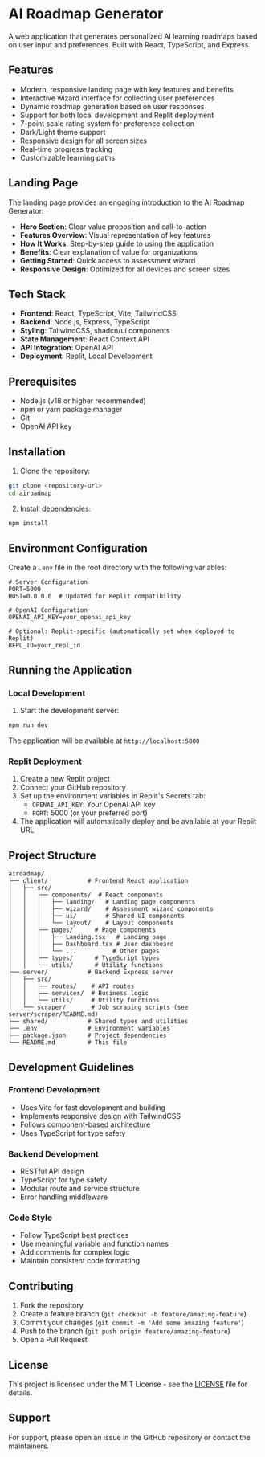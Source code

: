 # AI Roadmap Generator

A web application that generates personalized AI learning roadmaps based on user input and preferences. Built with React, TypeScript, and Express.

## Features

- Modern, responsive landing page with key features and benefits
- Interactive wizard interface for collecting user preferences
- Dynamic roadmap generation based on user responses
- Support for both local development and Replit deployment
- 7-point scale rating system for preference collection
- Dark/Light theme support
- Responsive design for all screen sizes
- Real-time progress tracking
- Customizable learning paths

## Landing Page

The landing page provides an engaging introduction to the AI Roadmap Generator:

- **Hero Section**: Clear value proposition and call-to-action
- **Features Overview**: Visual representation of key features
- **How It Works**: Step-by-step guide to using the application
- **Benefits**: Clear explanation of value for organizations
- **Getting Started**: Quick access to assessment wizard
- **Responsive Design**: Optimized for all devices and screen sizes

## Tech Stack

- **Frontend**: React, TypeScript, Vite, TailwindCSS
- **Backend**: Node.js, Express, TypeScript
- **Styling**: TailwindCSS, shadcn/ui components
- **State Management**: React Context API
- **API Integration**: OpenAI API
- **Deployment**: Replit, Local Development

## Prerequisites

- Node.js (v18 or higher recommended)
- npm or yarn package manager
- Git
- OpenAI API key

## Installation

1. Clone the repository:
```bash
git clone <repository-url>
cd airoadmap
```

2. Install dependencies:
```bash
npm install
```

## Environment Configuration

Create a `.env` file in the root directory with the following variables:

```env
# Server Configuration
PORT=5000
HOST=0.0.0.0  # Updated for Replit compatibility

# OpenAI Configuration
OPENAI_API_KEY=your_openai_api_key

# Optional: Replit-specific (automatically set when deployed to Replit)
REPL_ID=your_repl_id
```

## Running the Application

### Local Development

1. Start the development server:
```bash
npm run dev
```

The application will be available at `http://localhost:5000`

### Replit Deployment

1. Create a new Replit project
2. Connect your GitHub repository
3. Set up the environment variables in Replit's Secrets tab:
   - `OPENAI_API_KEY`: Your OpenAI API key
   - `PORT`: 5000 (or your preferred port)
4. The application will automatically deploy and be available at your Replit URL

## Project Structure

```
airoadmap/
├── client/           # Frontend React application
│   ├── src/
│   │   ├── components/  # React components
│   │   │   ├── landing/   # Landing page components
│   │   │   ├── wizard/    # Assessment wizard components
│   │   │   ├── ui/        # Shared UI components
│   │   │   └── layout/    # Layout components
│   │   ├── pages/      # Page components
│   │   │   ├── Landing.tsx   # Landing page
│   │   │   ├── Dashboard.tsx # User dashboard
│   │   │   └── ...          # Other pages
│   │   ├── types/      # TypeScript types
│   │   └── utils/      # Utility functions
├── server/           # Backend Express server
│   ├── src/
│   │   ├── routes/    # API routes
│   │   ├── services/  # Business logic
│   │   └── utils/     # Utility functions
│   └── scraper/       # Job scraping scripts (see server/scraper/README.md)
├── shared/           # Shared types and utilities
├── .env              # Environment variables
├── package.json      # Project dependencies
└── README.md         # This file
```

## Development Guidelines

### Frontend Development
- Uses Vite for fast development and building
- Implements responsive design with TailwindCSS
- Follows component-based architecture
- Uses TypeScript for type safety

### Backend Development
- RESTful API design
- TypeScript for type safety
- Modular route and service structure
- Error handling middleware

### Code Style
- Follow TypeScript best practices
- Use meaningful variable and function names
- Add comments for complex logic
- Maintain consistent code formatting

## Contributing

1. Fork the repository
2. Create a feature branch (`git checkout -b feature/amazing-feature`)
3. Commit your changes (`git commit -m 'Add some amazing feature'`)
4. Push to the branch (`git push origin feature/amazing-feature`)
5. Open a Pull Request

## License

This project is licensed under the MIT License - see the [LICENSE](LICENSE) file for details.

## Support

For support, please open an issue in the GitHub repository or contact the maintainers. 